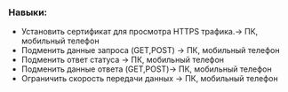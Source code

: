 ### Навыки:
- Установить сертификат для просмотра HTTPS трафика.-> ПК, мобильный телефон
- Подменить данные запроса (GET,POST) -> ПК, мобильный телефон
- Подменить ответ статуса -> ПК, мобильный телефон
- Подменить данные ответа (GET,POST)-> ПК, мобильный телефон
- Ограничить скорость передачи данных -> ПК, мобильный телефон
